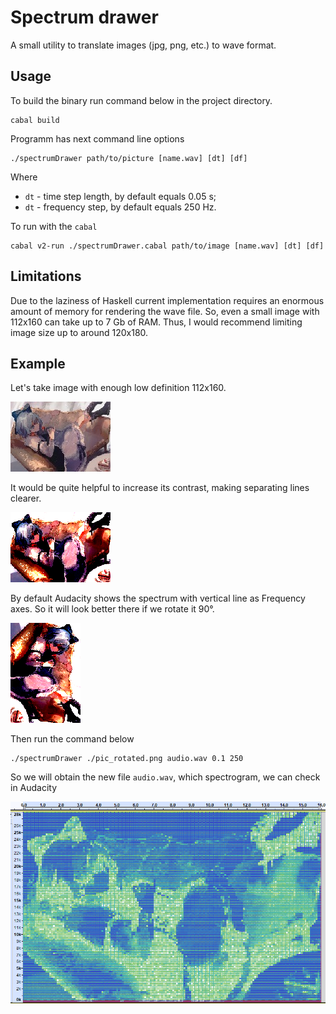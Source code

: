 # Spectrum drawer

A small utility to translate images (jpg, png, etc.) to wave format.

## Usage
To build the binary run command below in the project directory.

```
cabal build
```

Programm has next command line options

```
./spectrumDrawer path/to/picture [name.wav] [dt] [df]
```
Where
* `dt` - time step length, by default equals 0.05 s;
* `dt` - frequency step, by default equals 250 Hz.  

To run with the `cabal`

```
cabal v2-run ./spectrumDrawer.cabal path/to/image [name.wav] [dt] [df]
```

## Limitations

Due to the laziness of Haskell current implementation requires an enormous amount of memory for rendering the wave file. So, even a small image with 112x160 can take up to 7 Gb of RAM. Thus, I would recommend limiting image size up to around 120x180.

## Example
Let's take image with enough low definition 112x160.

![origin](images/pic_origin.jpg)

It would be quite helpful to increase its contrast, making separating lines clearer.

![high contrast](images/pic.png)

By default Audacity shows the spectrum with vertical line as Frequency axes. So it will look better there if we rotate it 90°.

![rotated](images/pic_rotated.png)

Then run the command below

```
./spectrumDrawer ./pic_rotated.png audio.wav 0.1 250
```

So we will obtain the new file `audio.wav`, which spectrogram, we can check in Audacity

![spectrum](images\spectrum.png)
